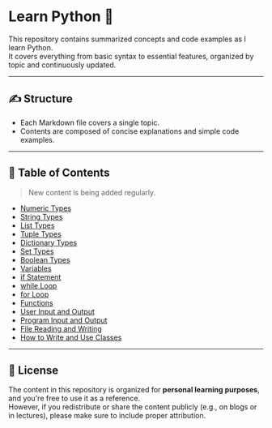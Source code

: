 # Learn Python 🐍

This repository contains summarized concepts and code examples as I learn Python.  
It covers everything from basic syntax to essential features, organized by topic and continuously updated.

---

## ✍️ Structure

- Each Markdown file covers a single topic.
- Contents are composed of concise explanations and simple code examples.

---

## 📂 Table of Contents
> New content is being added regularly.

- [Numeric Types](https://github.com/zenithx31/learn-python-eng/blob/main/numeric_types.md)  
- [String Types](https://github.com/zenithx31/learn-python-eng/blob/main/string_types.md)
- [List Types](https://github.com/zenithx31/learn-python-eng/blob/main/list_types.md)
- [Tuple Types](https://github.com/zenithx31/learn-python-eng/blob/main/tuple_types.md)
- [Dictionary Types](https://github.com/zenithx31/learn-python-eng/blob/main/dictionary_types.md)
- [Set Types](https://github.com/zenithx31/learn-python-eng/blob/main/set_types.md)
- [Boolean Types](https://github.com/zenithx31/learn-python-eng/blob/main/boolean_types.md)
- [Variables](https://github.com/zenithx31/learn-python-eng/blob/main/variables.md)
- [if Statement](https://github.com/zenithx31/learn-python-eng/blob/main/if_statement.md)
- [while Loop](https://github.com/zenithx31/learn-python-eng/blob/main/while_loop.md)
- [for Loop](https://github.com/zenithx31/learn-python-eng/blob/main/for_loop.md)
- [Functions](https://github.com/zenithx31/learn-python-eng/blob/main/functions.md)
- [User Input and Output](https://github.com/zenithx31/learn-python-eng/blob/main/user_input_output.md)
- [Program Input and Output](https://github.com/zenithx31/learn-python-eng/blob/main/program_input_output.md)
- [File Reading and Writing](https://github.com/zenithx31/learn-python-eng/blob/main/file_reading_writing.md)
- [How to Write and Use Classes](https://github.com/zenithx31/learn-python-eng/blob/main/class_example.md)

---

## 📎 License

The content in this repository is organized for **personal learning purposes**, and you're free to use it as a reference.<br>
However, if you redistribute or share the content publicly (e.g., on blogs or in lectures), please make sure to include proper attribution.
